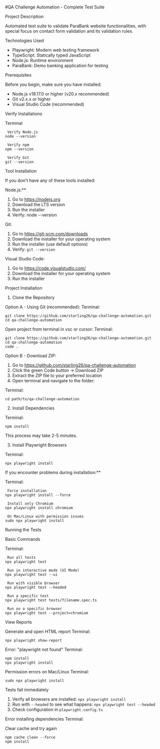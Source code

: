 #QA Challenge Automation - Complete Test Suite

Project Description

Automated test suite to validate ParaBank website functionalities, with special focus on contact form validation and its validation rules.

Technologies Used

- Playwright: Modern web testing framework
- TypeScript: Statically typed JavaScript
- Node.js: Runtime environment
- ParaBank: Demo banking application for testing

Prerequisites

Before you begin, make sure you have installed:

- Node.js v18.17.0 or higher (v20.x recommended)
- Git v2.x.x or higher
- Visual Studio Code (recommended)

 Verify Installations

Terminal

	 Verify Node.js
	node --version
	
	 Verify npm
	npm --version
	
	 Verify Git
	git --version


Tool Installation

If you don't have any of these tools installed:

Node.js:**
1. Go to https://nodejs.org
2. Download the LTS version
3. Run the installer
4. Verify: node --version

Git:
1. Go to https://git-scm.com/downloads
2. Download the installer for your operating system
3. Run the installer (use default options)
4. Verify: `git --version`

Visual Studio Code:
1. Go to https://code.visualstudio.com/
2. Download the installer for your operating system
3. Run the installer

Project Installation

1. Clone the Repository

Option A - Using Git (recommended):
Terminal:

	git clone https://github.com/starling26/qa-challenge-automation.git
	cd qa-challenge-automation

Open project from terminal in vsc or cursor:
Terminal:

	git clone https://github.com/starling26/qa-challenge-automation.git
	cd qa-challenge-automation
	code .


Option B - Download ZIP:

1. Go to https://github.com/starling26/qa-challenge-automation
2. Click the green Code button -> Download ZIP
3. Extract the ZIP file to your preferred location
4. Open terminal and navigate to the folder:
   
Terminal:

	cd path/to/qa-challenge-automation

2. Install Dependencies

Terminal:

	npm install

This process may take 2-5 minutes.

3. Install Playwright Browsers

Terminal:

	npx playwright install


If you encounter problems during installation:**

Terminal:
	
	 Force installation
	npx playwright install --force
	
	 Install only Chromium
	npx playwright install chromium
	
	 On Mac/Linux with permission issues
	sudo npx playwright install


Running the Tests

Basic Commands

Terminal:
	
	 Run all tests
	npx playwright test
	
	 Run in interactive mode (UI Mode)
	npx playwright test --ui
	
	 Run with visible browser
	npx playwright test --headed
	
	 Run a specific test
	npx playwright test tests/filename.spec.ts
	
	 Run on a specific browser
	npx playwright test --project=chromium


 View Reports

Generate and open HTML report
Terminal:

	npx playwright show-report

Error: "playwright not found"
Terminal:

	npm install
	npx playwright install

Permission errors on Mac/Linux
Terminal:

	sudo npx playwright install


Tests fail immediately
1. Verify all browsers are installed: `npx playwright install`
2. Run with `--headed` to see what happens: `npx playwright test --headed`
3. Check configuration in `playwright.config.ts`

Error installing dependencies
Terminal:

Clear cache and try again

	npm cache clean --force
	npm install

